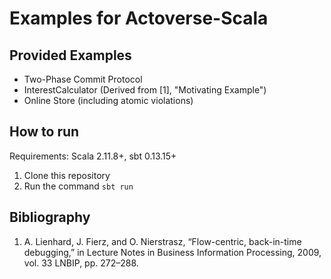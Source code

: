 # Examples for Actoverse-Scala

## Provided Examples

- Two-Phase Commit Protocol
- InterestCalculator (Derived from [1], "Motivating Example")
- Online Store (including atomic violations)

## How to run

Requirements: Scala 2.11.8+, sbt 0.13.15+

1. Clone this repository
2. Run the command `sbt run`

## Bibliography

1. A. Lienhard, J. Fierz, and O. Nierstrasz, “Flow-centric, back-in-time debugging,” in Lecture Notes in Business Information Processing, 2009, vol. 33 LNBIP, pp. 272–288.
